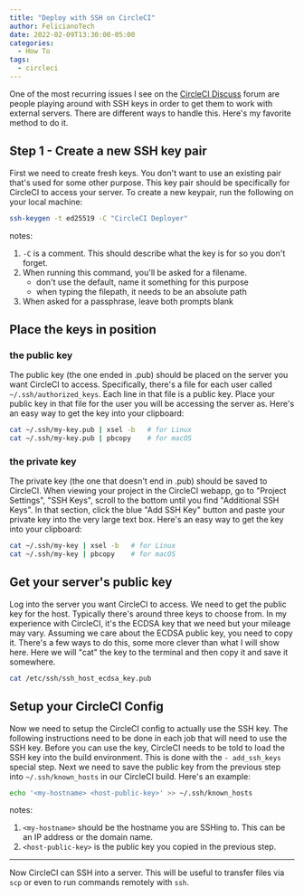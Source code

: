 ```yaml
---
title: "Deploy with SSH on CircleCI"
author: FelicianoTech
date: 2022-02-09T13:30:00-05:00
categories:
  - How To
tags:
  - circleci
---
```


One of the most recurring issues I see on the [CircleCI Discuss](https://discuss.circleci.com) forum are people playing around with SSH keys in order to get them to work with external servers.
There are different ways to handle this.
Here's my favorite method to do it.

<!--more-->

## Step 1 - Create a new SSH key pair

First we need to create fresh keys.
You don't want to use an existing pair that's used for some other purpose.
This key pair should be specifically for CircleCI to access your server.
To create a new keypair, run the following on your local machine:

```bash
ssh-keygen -t ed25519 -C "CircleCI Deployer"
```

notes:
1. `-C` is a comment. This should describe what the key is for so you don't forget.
2. When running this command, you'll be asked for a filename.
	- don't use the default, name it something for this purpose
	- when typing the filepath, it needs to be an absolute path
3. When asked for a passphrase, leave both prompts blank


## Place the keys in position

### the public key
The public key (the one ended in .pub) should be placed on the server you want CircleCI to access.
Specifically, there's a file for each user called `~/.ssh/authorized_keys`.
Each line in that file is a public key.
Place your public key in that file for the user you will be accessing the server as.
Here's an easy way to get the key into your clipboard:

```bash
cat ~/.ssh/my-key.pub | xsel -b   # for Linux
cat ~/.ssh/my-key.pub | pbcopy    # for macOS
```

### the private key
The private key (the one that doesn't end in .pub) should be saved to CircleCI.
When viewing your project in the CircleCI webapp, go to "Project Settings", "SSH Keys", scroll to the bottom until you find "Additional SSH Keys".
In that section, click the blue "Add SSH Key" button and paste your private key into the very large text box.
Here's an easy way to get the key into your clipboard:

```bash
cat ~/.ssh/my-key | xsel -b   # for Linux
cat ~/.ssh/my-key | pbcopy    # for macOS
```



## Get your server's public key

Log into the server you want CircleCI to access.
We need to get the public key for the host.
Typically there's around three keys to choose from.
In my experience with CircleCI, it's the ECDSA key that we need but your mileage may vary.
Assuming we care about the ECDSA public key, you need to copy it.
There's a few ways to do this, some more clever than what I will show here.
Here we will "cat" the key to the terminal and then copy it and save it somewhere.

```bash
cat /etc/ssh/ssh_host_ecdsa_key.pub
```


## Setup your CircleCI Config

Now we need to setup the CircleCI config to actually use the SSH key.
The following instructions need to be done in each job that will need to use the SSH key.
Before you can use the key, CircleCI needs to be told to load the SSH key into the build environment.
This is done with the `- add_ssh_keys` special step.
Next we need to save the public key from the previous step into `~/.ssh/known_hosts` in our CircleCI build.
Here's an example:

```bash
echo '<my-hostname> <host-public-key>' >> ~/.ssh/known_hosts
```

notes:
1. `<my-hostname>` should be the hostname you are SSHing to. This can be an IP address or the domain name.
2. `<host-public-key>` is the public key you copied in the previous step.


---

Now CircleCI can SSH into a server.
This will be useful to transfer files via `scp` or even to run commands remotely with `ssh`.
